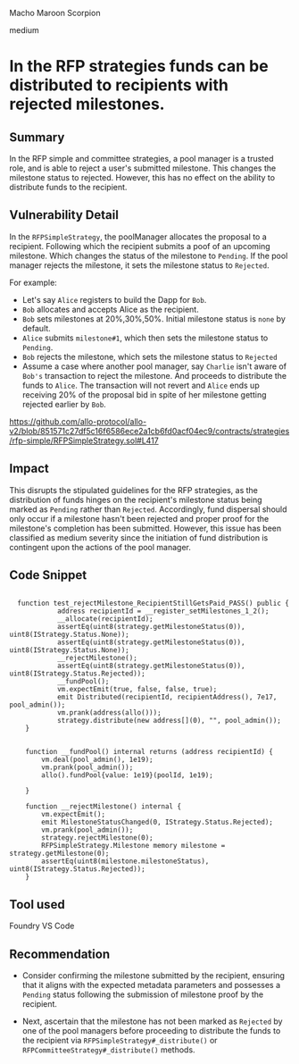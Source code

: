 Macho Maroon Scorpion

medium

# In the RFP strategies funds can be distributed to recipients with rejected milestones.
## Summary
In the RFP simple and committee strategies, a pool manager is a trusted role, and is able to reject a user's submitted milestone. This changes the milestone status to rejected. However, this has no effect on the ability to distribute funds to the recipient. 


## Vulnerability Detail

In the `RFPSimpleStrategy`, the poolManager allocates the proposal to a recipient. Following which the recipient submits a  poof of an upcoming milestone. Which changes the status of the milestone to `Pending`. If the pool manager rejects the milestone,  it sets the milestone status to `Rejected`. 

For example:
- Let's say `Alice` registers to build the Dapp for `Bob`.
- `Bob` allocates and accepts Alice as the recipient.
- `Bob` sets milestones at 20%,30%,50%. Initial milestone status is `none` by default.
- `Alice` submits `milestone#1`, which then sets the milestone status to `Pending`.
- `Bob` rejects the milestone, which sets the milestone status to `Rejected` 
-  Assume a case where another pool manager, say `Charlie` isn't aware of `Bob's` transaction to reject the milestone. And proceeds to distribute the funds to `Alice`. The transaction will not revert and `Alice` ends up receiving 20% of the proposal bid in spite of her milestone getting rejected earlier by `Bob`.

https://github.com/allo-protocol/allo-v2/blob/851571c27df5c16f6586ece2a1cb6fd0acf04ec9/contracts/strategies/rfp-simple/RFPSimpleStrategy.sol#L417

## Impact
This disrupts the stipulated guidelines for the RFP strategies, as the distribution of funds hinges on the recipient's milestone status being marked as `Pending` rather than `Rejected`. Accordingly, fund dispersal should only occur if a milestone hasn't been rejected and proper proof for the milestone's completion has been submitted.
However, this issue has been classified as medium severity since the initiation of fund distribution is contingent upon the actions of the pool manager.

## Code Snippet

```solidity

  function test_rejectMilestone_RecipientStillGetsPaid_PASS() public {
            address recipientId = __register_setMilestones_1_2();
            __allocate(recipientId);
            assertEq(uint8(strategy.getMilestoneStatus(0)), uint8(IStrategy.Status.None));
            assertEq(uint8(strategy.getMilestoneStatus(0)), uint8(IStrategy.Status.None));
            __rejectMilestone();
            assertEq(uint8(strategy.getMilestoneStatus(0)), uint8(IStrategy.Status.Rejected));
            __fundPool();
            vm.expectEmit(true, false, false, true);
            emit Distributed(recipientId, recipientAddress(), 7e17, pool_admin());
            vm.prank(address(allo()));
            strategy.distribute(new address[](0), "", pool_admin());
    }


    function __fundPool() internal returns (address recipientId) {
        vm.deal(pool_admin(), 1e19);
        vm.prank(pool_admin());
        allo().fundPool{value: 1e19}(poolId, 1e19);

    }

    function __rejectMilestone() internal {
        vm.expectEmit();
        emit MilestoneStatusChanged(0, IStrategy.Status.Rejected);
        vm.prank(pool_admin());
        strategy.rejectMilestone(0);
        RFPSimpleStrategy.Milestone memory milestone = strategy.getMilestone(0);
        assertEq(uint8(milestone.milestoneStatus), uint8(IStrategy.Status.Rejected));
    }

```

## Tool used

Foundry
VS Code

## Recommendation

- Consider confirming the milestone submitted by the recipient, ensuring that it aligns with the expected metadata parameters and possesses a `Pending` status following the submission of milestone proof by the recipient.

- Next, ascertain that the milestone has not been marked as `Rejected` by one of the pool managers before proceeding to distribute the funds to the recipient via `RFPSimpleStrategy#_distribute()` or `RFPCommitteeStrategy#_distribute()` methods.
